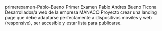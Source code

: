 primerexamen-Pablo-Bueno
Primer Examen 
Pablo Andres Bueno Ticona 
Desarrollador/a web de la empresa MANACO 
Proyecto crear una landing page que debe adaptarse perfectamente a dispositivos móviles y web (responsive), ser accesible y estar lista para publicarse.